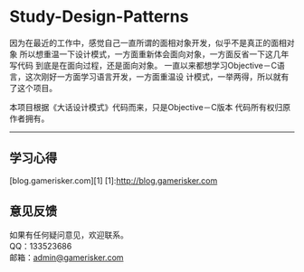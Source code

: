 Study-Design-Patterns
=================

因为在最近的工作中，感觉自己一直所谓的面相对象开发，似乎不是真正的面相对象
所以想重温一下设计模式，一方面重新体会面向对象，一方面反省一下这几年写代码
到底是在面向过程，还是面向对象。
一直以来都想学习Objective－C语言，这次刚好一方面学习语言开发，一方面重温设
计模式，一举两得，所以就有了这个项目。

本项目根据《大话设计模式》代码而来，只是Objective－C版本 代码所有权归原作者拥有。

--------------------------

学习心得
--------
[blog.gamerisker.com][1]
[1]:http://blog.gamerisker.com

意见反馈
--------
如果有任何疑问意见，欢迎联系。<br>
QQ：133523686<br>
邮箱：admin@gamerisker.com<br>
